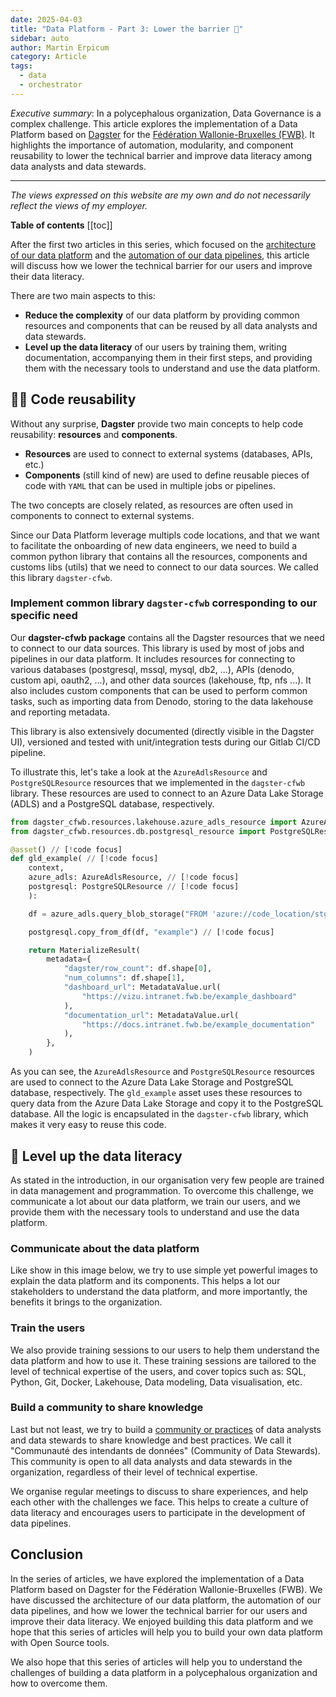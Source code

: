 ```yaml
---
date: 2025-04-03
title: "Data Platform - Part 3: Lower the barrier 🚧"
sidebar: auto
author: Martin Erpicum
category: Article
tags:
  - data
  - orchestrator
---
```


_Executive summary_: In a polycephalous organization, Data Governance is a complex challenge. This article explores the implementation of a Data Platform based on [Dagster](https://dagster.io/) for the [Fédération Wallonie-Bruxelles (FWB)](https://www.federation-wallonie-bruxelles.be). It highlights the importance of automation, modularity, and component reusability to lower the technical barrier and improve data literacy among data analysts and data stewards.

---

_The views expressed on this website are my own and do not necessarily reflect the views of my employer._

**Table of contents**
[[toc]]

After the first two articles in this series, which focused on the [architecture of our data platform](/blog/posts/2025/data_platform_in_fwb_00_intro.html) and the [automation of our data pipelines](/blog/posts/2025/data_platform_in_fwb_01_automate.html), this article will discuss how we lower the technical barrier for our users and improve their data literacy.

There are two main aspects to this:

- **Reduce the complexity** of our data platform by providing common resources and components that can be reused by all data analysts and data stewards.
- **Level up the data literacy** of our users by training them, writing documentation, accompanying them in their first steps, and providing them with the necessary tools to understand and use the data platform.

## 🧑‍💻 Code reusability

Without any surprise, **Dagster** provide two main concepts to help code reusability: **resources** and **components**.

- **Resources** are used to connect to external systems (databases, APIs, etc.)
- **Components** (still kind of new) are used to define reusable pieces of code with `YAML` that can be used in multiple jobs or pipelines.

The two concepts are closely related, as resources are often used in components to connect to external systems.

Since our Data Platform leverage multipls code locations, and that we want to facilitate the onboarding of new data engineers, we need to build a common python library that contains all the resources, components and customs libs (utils) that we need to connect to our data sources. We called this library `dagster-cfwb`.

### Implement common library `dagster-cfwb` corresponding to our specific need

<ImageCenter src="https://raw.githubusercontent.com/tintamarre/tintamarre.github.io/refs/heads/master/src/assets/diagrams/dagster_cfwb.drawio.png" alt="" width="400" />

Our **dagster-cfwb package** contains all the Dagster resources that we need to connect to our data sources. This library is used by most of jobs and pipelines in our data platform. It includes resources for connecting to various databases (postgresql, mssql, mysql, db2, ...), APIs (denodo, custom api, oauth2, ...), and other data sources (lakehouse, ftp, nfs ...). It also includes custom components that can be used to perform common tasks, such as importing data from Denodo, storing to the data lakehouse and reporting metadata.

This library is also extensively documented (directly visible in the Dagster UI), versioned and tested with unit/integration tests during our Gitlab CI/CD pipeline.

To illustrate this, let's take a look at the `AzureAdlsResource` and `PostgreSQLResource` resources that we implemented in the `dagster-cfwb` library. These resources are used to connect to an Azure Data Lake Storage (ADLS) and a PostgreSQL database, respectively.

```python
from dagster_cfwb.resources.lakehouse.azure_adls_resource import AzureAdlsResource // [!code focus]
from dagster_cfwb.resources.db.postgresql_resource import PostgreSQLResource // [!code focus]

@asset() // [!code focus]
def gld_example( // [!code focus]
    context,
    azure_adls: AzureAdlsResource, // [!code focus]
    postgresql: PostgreSQLResource // [!code focus]
    ):

    df = azure_adls.query_blob_storage("FROM 'azure://code_location/stg/example.parquet'") // [!code focus]

    postgresql.copy_from_df(df, "example") // [!code focus]

    return MaterializeResult(
        metadata={
            "dagster/row_count": df.shape[0],
            "num_columns": df.shape[1],
            "dashboard_url": MetadataValue.url(
                "https://vizu.intranet.fwb.be/example_dashboard"
            ),
            "documentation_url": MetadataValue.url(
                "https://docs.intranet.fwb.be/example_documentation"
            ),
        },
    )

```

As you can see, the `AzureAdlsResource` and `PostgreSQLResource` resources are used to connect to the Azure Data Lake Storage and PostgreSQL database, respectively. The `gld_example` asset uses these resources to query data from the Azure Data Lake Storage and copy it to the PostgreSQL database. All the logic is encapsulated in the `dagster-cfwb` library, which makes it very easy to reuse this code.

## 📖 Level up the data literacy

As stated in the introduction, in our organisation very few people are trained in data management and programmation. To overcome this challenge, we communicate a lot about our data platform, we train our users, and we provide them with the necessary tools to understand and use the data platform.

### Communicate about the data platform

Like show in this image below, we try to use simple yet powerful images to explain the data platform and its components. This helps a lot our stakeholders to understand the data platform, and more importantly, the benefits it brings to the organization.

<ImageCenter src="https://i.imgur.com/bEy2kU2.png" alt="" width="800" />

### Train the users

We also provide training sessions to our users to help them understand the data platform and how to use it. These training sessions are tailored to the level of technical expertise of the users, and cover topics such as: SQL, Python, Git, Docker, Lakehouse, Data modeling, Data visualisation, etc.

<ImageCenter src="https://i.imgur.com/GtduQZ6.png" alt="" width="400" />

<ImageCenter src="https://i.imgur.com/zwhAa9D.png" alt="" width="400" />

### Build a community to share knowledge

Last but not least, we try to build a [community or practices](https://en.wikipedia.org/wiki/Community_of_practice) of data analysts and data stewards to share knowledge and best practices. We call it "Communauté des intendants de données" (Community of Data Stewards). This community is open to all data analysts and data stewards in the organization, regardless of their level of technical expertise.

We organise regular meetings to discuss to share experiences, and help each other with the challenges we face. This helps to create a culture of data literacy and encourages users to participate in the development of data pipelines.

## Conclusion

In the series of articles, we have explored the implementation of a Data Platform based on Dagster for the Fédération Wallonie-Bruxelles (FWB). We have discussed the architecture of our data platform, the automation of our data pipelines, and how we lower the technical barrier for our users and improve their data literacy. We enjoyed building this data platform and we hope that this series of articles will help you to build your own data platform with Open Source tools.

We also hope that this series of articles will help you to understand the challenges of building a data platform in a polycephalous organization and how to overcome them.
